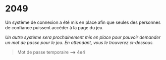 # 2049
Un système de connexion a été mis en place afin que seules des personnes de confiance puissent accéder à la page du jeu.

*Un autre système sera prochainement mis en place pour pouvoir demander un mot de passe pour le jeu. En attendant, vous le trouverez ci-dessous.*

> Mot de passe temporaire **-->** 4e4
